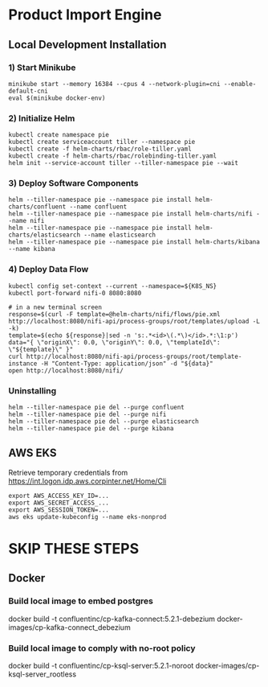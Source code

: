 # Product Import Engine

## Local Development Installation

### 1) Start Minikube
```
minikube start --memory 16384 --cpus 4 --network-plugin=cni --enable-default-cni
eval $(minikube docker-env)
```

### 2) Initialize Helm
```
kubectl create namespace pie
kubectl create serviceaccount tiller --namespace pie
kubectl create -f helm-charts/rbac/role-tiller.yaml
kubectl create -f helm-charts/rbac/rolebinding-tiller.yaml
helm init --service-account tiller --tiller-namespace pie --wait
```

### 3) Deploy Software Components
```
helm --tiller-namespace pie --namespace pie install helm-charts/confluent --name confluent 
helm --tiller-namespace pie --namespace pie install helm-charts/nifi --name nifi 
helm --tiller-namespace pie --namespace pie install helm-charts/elasticsearch --name elasticsearch
helm --tiller-namespace pie --namespace pie install helm-charts/kibana --name kibana
```

### 4) Deploy Data Flow
```
kubectl config set-context --current --namespace=${K8S_NS}
kubectl port-forward nifi-0 8080:8080

# in a new terminal screen
response=$(curl -F template=@helm-charts/nifi/flows/pie.xml http://localhost:8080/nifi-api/process-groups/root/templates/upload -L -k)
template=$(echo ${response}|sed -n 's:.*<id>\(.*\)</id>.*:\1:p')
data="{ \"originX\": 0.0, \"originY\": 0.0, \"templateId\": \"${template}\" }"
curl http://localhost:8080/nifi-api/process-groups/root/template-instance -H "Content-Type: application/json" -d "${data}"
open http://localhost:8080/nifi/
```

### Uninstalling
```
helm --tiller-namespace pie del --purge confluent
helm --tiller-namespace pie del --purge nifi
helm --tiller-namespace pie del --purge elasticsearch
helm --tiller-namespace pie del --purge kibana

```



## AWS EKS
Retrieve temporary credentials from https://int.logon.idp.aws.corpinter.net/Home/Cli
```
export AWS_ACCESS_KEY_ID=...
export AWS_SECRET_ACCESS_...
export AWS_SESSION_TOKEN=...
aws eks update-kubeconfig --name eks-nonprod
```

# SKIP THESE STEPS
## Docker
### Build local image to embed postgres
docker build -t confluentinc/cp-kafka-connect:5.2.1-debezium docker-images/cp-kafka-connect_debezium
### Build local image to comply with no-root policy
docker build -t confluentinc/cp-ksql-server:5.2.1-noroot docker-images/cp-ksql-server_rootless
